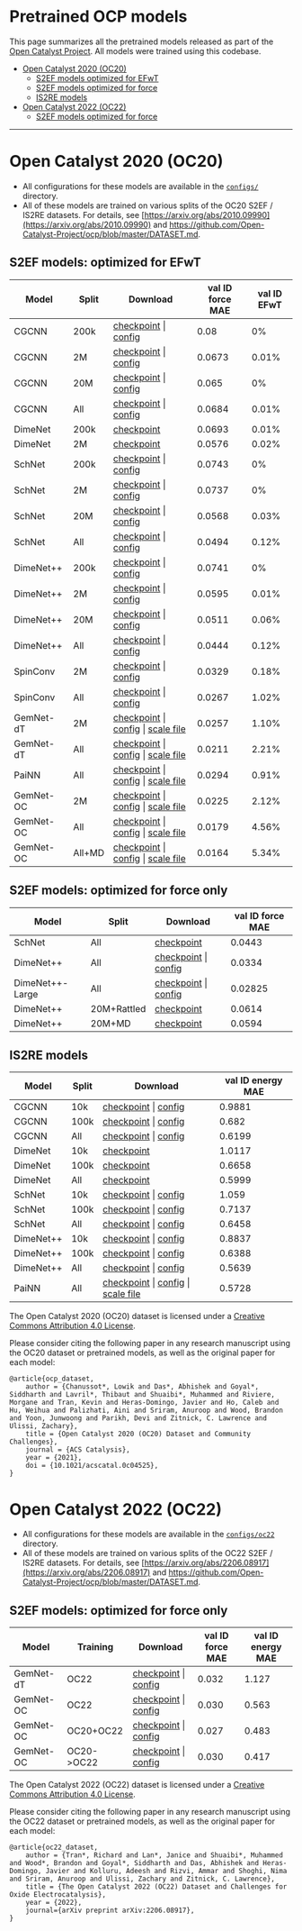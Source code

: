 # Pretrained OCP models

This page summarizes all the pretrained models released as part of the [Open Catalyst Project](https://opencatalystproject.org/). All models were trained using this codebase.

* [Open Catalyst 2020 (OC20)](#open-catalyst-2020-oc20)
    * [S2EF models optimized for EFwT](#s2ef-models-optimized-for-efwt)
    * [S2EF models optimized for force](#s2ef-models-optimized-for-force-only)
    * [IS2RE models](#is2re-models)
* [Open Catalyst 2022 (OC22)](#open-catalyst-2022-oc22)
    * [S2EF models optimized for force](#s2ef-models-optimized-for-force-only-1)

* * *


# Open Catalyst 2020 (OC20)

* All configurations for these models are available in the [`configs/`](https://github.com/Open-Catalyst-Project/ocp/tree/master/configs) directory.
* All of these models are trained on various splits of the OC20 S2EF / IS2RE datasets. For details, see [https://arxiv.org/abs/2010.09990](https://arxiv.org/abs/2010.09990) and https://github.com/Open-Catalyst-Project/ocp/blob/master/DATASET.md.

## S2EF models: optimized for EFwT

|Model	|Split	|Download	|val ID force MAE	|val ID EFwT	|
|---	|---	|---	|---	|---	|
|CGCNN	|200k	|[checkpoint](https://dl.fbaipublicfiles.com/opencatalystproject/models/2020_11/s2ef/cgcnn_200k.pt) \| [config](https://github.com/Open-Catalyst-Project/ocp/blob/main/configs/s2ef/200k/cgcnn/cgcnn.yml)	|0.08	|0%	|
|CGCNN	|2M	    |[checkpoint](https://dl.fbaipublicfiles.com/opencatalystproject/models/2020_11/s2ef/cgcnn_2M.pt) \| [config](https://github.com/Open-Catalyst-Project/ocp/blob/main/configs/s2ef/2M/cgcnn/cgcnn.yml)	|0.0673	|0.01%	|
|CGCNN	|20M	|[checkpoint](https://dl.fbaipublicfiles.com/opencatalystproject/models/2020_11/s2ef/cgcnn_20M.pt) \| [config](https://github.com/Open-Catalyst-Project/ocp/blob/main/configs/s2ef/20M/cgcnn/cgcnn.yml)	|0.065	|0%	|
|CGCNN	|All	|[checkpoint](https://dl.fbaipublicfiles.com/opencatalystproject/models/2020_11/s2ef/cgcnn_all.pt) \| [config](https://github.com/Open-Catalyst-Project/ocp/blob/main/configs/s2ef/all/cgcnn/cgcnn.yml)	|0.0684	|0.01%	|
|DimeNet	|200k	|[checkpoint](https://dl.fbaipublicfiles.com/opencatalystproject/models/2020_11/s2ef/dimenet_200k.pt)	|0.0693	|0.01%	|
|DimeNet	|2M	|[checkpoint](https://dl.fbaipublicfiles.com/opencatalystproject/models/2020_11/s2ef/dimenet_2M.pt)	|0.0576	|0.02%	|
|SchNet	|200k	|[checkpoint](https://dl.fbaipublicfiles.com/opencatalystproject/models/2020_11/s2ef/schnet_200k.pt) \| [config](https://github.com/Open-Catalyst-Project/ocp/blob/main/configs/s2ef/200k/schnet/schnet.yml)	|0.0743	|0%	|
|SchNet	|2M	    |[checkpoint](https://dl.fbaipublicfiles.com/opencatalystproject/models/2020_11/s2ef/schnet_2M.pt) \| [config](https://github.com/Open-Catalyst-Project/ocp/blob/main/configs/s2ef/2M/schnet/schnet.yml)	|0.0737	|0%	|
|SchNet	|20M	|[checkpoint](https://dl.fbaipublicfiles.com/opencatalystproject/models/2020_11/s2ef/schnet_20M.pt) \| [config](https://github.com/Open-Catalyst-Project/ocp/blob/main/configs/s2ef/20M/schnet/schnet.yml)	|0.0568	|0.03%	|
|SchNet	|All	|[checkpoint](https://dl.fbaipublicfiles.com/opencatalystproject/models/2020_11/s2ef/schnet_all_large.pt) \| [config](https://github.com/Open-Catalyst-Project/ocp/blob/main/configs/s2ef/all/schnet/schnet.yml)	|0.0494	|0.12%	|
|DimeNet++	|200k   |[checkpoint](https://dl.fbaipublicfiles.com/opencatalystproject/models/2021_02/s2ef/dimenetpp_200k.pt) \| [config](https://github.com/Open-Catalyst-Project/ocp/blob/main/configs/s2ef/200k/dimenet_plus_plus/dpp.yml)	|0.0741	|0%	|
|DimeNet++	|2M     |[checkpoint](https://dl.fbaipublicfiles.com/opencatalystproject/models/2021_02/s2ef/dimenetpp_2M.pt) \| [config](https://github.com/Open-Catalyst-Project/ocp/blob/main/configs/s2ef/2M/dimenet_plus_plus/dpp.yml)	|0.0595	|0.01%	|
|DimeNet++	|20M    |[checkpoint](https://dl.fbaipublicfiles.com/opencatalystproject/models/2021_02/s2ef/dimenetpp_20M.pt) \| [config](https://github.com/Open-Catalyst-Project/ocp/blob/main/configs/s2ef/20M/dimenet_plus_plus/dpp.yml)	|0.0511	|0.06%	|
|DimeNet++	|All    |[checkpoint](https://dl.fbaipublicfiles.com/opencatalystproject/models/2021_02/s2ef/dimenetpp_all.pt) \| [config](https://github.com/Open-Catalyst-Project/ocp/blob/main/configs/s2ef/all/dimenet_plus_plus/dpp.yml)	|0.0444	|0.12%	|
|SpinConv	|2M    |[checkpoint](https://dl.fbaipublicfiles.com/opencatalystproject/models/2021_12/s2ef/spinconv_force_centric_2M.pt) \| [config](https://github.com/Open-Catalyst-Project/ocp/blob/main/configs/s2ef/2M/spinconv/spinconv_force.yml)	|0.0329	|0.18%	|
|SpinConv	|All    |[checkpoint](https://dl.fbaipublicfiles.com/opencatalystproject/models/2021_08/s2ef/spinconv_force_centric_all.pt) \| [config](https://github.com/Open-Catalyst-Project/ocp/blob/main/configs/s2ef/all/spinconv/spinconv_force.yml)	|0.0267	|1.02%	|
|GemNet-dT	|2M    |[checkpoint](https://dl.fbaipublicfiles.com/opencatalystproject/models/2021_12/s2ef/gemnet_t_direct_h512_2M.pt) \| [config](https://github.com/Open-Catalyst-Project/ocp/blob/main/configs/s2ef/2M/gemnet/gemnet-dT.yml) \| [scale file](https://github.com/Open-Catalyst-Project/ocp/blob/main/configs/s2ef/all/gemnet/scaling_factors/gemnet-dT.json)	|0.0257	|1.10%	|
|GemNet-dT	|All    |[checkpoint](https://dl.fbaipublicfiles.com/opencatalystproject/models/2021_08/s2ef/gemnet_t_direct_h512_all.pt) \| [config](https://github.com/Open-Catalyst-Project/ocp/blob/main/configs/s2ef/all/gemnet/gemnet-dT.yml) \| [scale file](https://github.com/Open-Catalyst-Project/ocp/blob/main/configs/s2ef/all/gemnet/scaling_factors/gemnet-dT.json)	|0.0211	|2.21%	|
|PaiNN      |All    |[checkpoint](https://dl.fbaipublicfiles.com/opencatalystproject/models/2022_05/s2ef/painn_h512_s2ef_all.pt) \| [config](https://github.com/Open-Catalyst-Project/ocp/blob/main/configs/s2ef/all/painn/painn_h512.yml) \| [scale file](https://github.com/Open-Catalyst-Project/ocp/blob/main/configs/s2ef/all/painn/painn_nb6_scaling_factors.pt)      |0.0294 |0.91%   |
|GemNet-OC  |2M     |[checkpoint](https://dl.fbaipublicfiles.com/opencatalystproject/models/2022_07/s2ef/gemnet_oc_base_s2ef_2M.pt) \| [config](https://github.com/Open-Catalyst-Project/ocp/blob/main/configs/s2ef/2M/gemnet/gemnet-oc.yml) \| [scale file](https://github.com/Open-Catalyst-Project/ocp/blob/481f3a5a92dc787384ddae9fe3f50f5d932712fd/configs/s2ef/all/gemnet/scaling_factors/gemnet-oc.pt)   |0.0225 |2.12%  |
|GemNet-OC  |All    |[checkpoint](https://dl.fbaipublicfiles.com/opencatalystproject/models/2022_07/s2ef/gemnet_oc_base_s2ef_all.pt) \| [config](https://github.com/Open-Catalyst-Project/ocp/blob/main/configs/s2ef/all/gemnet/gemnet-oc.yml) \| [scale file](https://github.com/Open-Catalyst-Project/ocp/blob/481f3a5a92dc787384ddae9fe3f50f5d932712fd/configs/s2ef/all/gemnet/scaling_factors/gemnet-oc.pt)  |0.0179 |4.56%  |
|GemNet-OC  |All+MD |[checkpoint](https://dl.fbaipublicfiles.com/opencatalystproject/models/2022_07/s2ef/gemnet_oc_large_s2ef_all_md.pt) \| [config](https://github.com/Open-Catalyst-Project/ocp/blob/main/configs/s2ef/all/gemnet/gemnet-oc-large.yml) \| [scale file](https://github.com/Open-Catalyst-Project/ocp/blob/481f3a5a92dc787384ddae9fe3f50f5d932712fd/configs/s2ef/all/gemnet/scaling_factors/gemnet-oc-large.pt)  |0.0164 |5.34%  |

## S2EF models: optimized for force only

|Model	|Split	|Download	|val ID force MAE	|
|---	|---	|---	|---	|
|SchNet	|All	|[checkpoint](https://dl.fbaipublicfiles.com/opencatalystproject/models/2020_11/s2ef/schnet_all_forceonly.pt)	|0.0443	|
|DimeNet++	|All	|[checkpoint](https://dl.fbaipublicfiles.com/opencatalystproject/models/2020_11/s2ef/dimenetpp_all_forceonly.pt) \| [config](https://github.com/Open-Catalyst-Project/ocp/blob/main/configs/s2ef/all/dimenet_plus_plus/dpp_forceonly.yml)	|0.0334	|
|DimeNet++-Large	|All	|[checkpoint](https://dl.fbaipublicfiles.com/opencatalystproject/models/2021_02/s2ef/dimenetpp_large_all_forceonly.pt) \| [config](https://github.com/Open-Catalyst-Project/ocp/blob/main/configs/s2ef/all/dimenet_plus_plus/dpp10.7M_forceonly.yml)	|0.02825	|
|DimeNet++	|20M+Rattled    |[checkpoint](https://dl.fbaipublicfiles.com/opencatalystproject/models/2021_02/s2ef/dimenetpp_20M_rattled_forceonly.pt)	|0.0614	|
|DimeNet++	|20M+MD         |[checkpoint](https://dl.fbaipublicfiles.com/opencatalystproject/models/2021_02/s2ef/dimenetpp_20M_md_forceonly.pt)	|0.0594	|

## IS2RE models

|Model	|Split	|Download	|val ID energy MAE	|
|---	|---	|---	|---	|
|CGCNN	|10k	|[checkpoint](https://dl.fbaipublicfiles.com/opencatalystproject/models/2021_02/is2re/cgcnn_10k.pt) \| [config](https://github.com/Open-Catalyst-Project/ocp/blob/main/configs/is2re/10k/cgcnn/cgcnn.yml)	|0.9881	|
|CGCNN	|100k	|[checkpoint](https://dl.fbaipublicfiles.com/opencatalystproject/models/2021_02/is2re/cgcnn_100k.pt) \| [config](https://github.com/Open-Catalyst-Project/ocp/blob/main/configs/is2re/100k/cgcnn/cgcnn.yml)	|0.682	|
|CGCNN	|All	|[checkpoint](https://dl.fbaipublicfiles.com/opencatalystproject/models/2021_02/is2re/cgcnn_all.pt) \| [config](https://github.com/Open-Catalyst-Project/ocp/blob/main/configs/is2re/all/cgcnn/cgcnn.yml)	|0.6199	|
|DimeNet	|10k	|[checkpoint](https://dl.fbaipublicfiles.com/opencatalystproject/models/2020_11/is2re/dimenet_10k.pt)	|1.0117	|
|DimeNet	|100k	|[checkpoint](https://dl.fbaipublicfiles.com/opencatalystproject/models/2020_11/is2re/dimenet_100k.pt)	|0.6658	|
|DimeNet	|All	|[checkpoint](https://dl.fbaipublicfiles.com/opencatalystproject/models/2020_11/is2re/dimenet_all.pt)	|0.5999	|
|SchNet	|10k	|[checkpoint](https://dl.fbaipublicfiles.com/opencatalystproject/models/2021_02/is2re/schnet_10k.pt) \| [config](https://github.com/Open-Catalyst-Project/ocp/blob/main/configs/is2re/10k/schnet/schnet.yml)	|1.059	|
|SchNet	|100k	|[checkpoint](https://dl.fbaipublicfiles.com/opencatalystproject/models/2021_02/is2re/schnet_100k.pt) \| [config](https://github.com/Open-Catalyst-Project/ocp/blob/main/configs/is2re/100k/schnet/schnet.yml)	|0.7137	|
|SchNet	|All	|[checkpoint](https://dl.fbaipublicfiles.com/opencatalystproject/models/2021_02/is2re/schnet_all.pt) \| [config](https://github.com/Open-Catalyst-Project/ocp/blob/main/configs/is2re/all/schnet/schnet.yml)	|0.6458	|
|DimeNet++	|10k	|[checkpoint](https://dl.fbaipublicfiles.com/opencatalystproject/models/2021_02/is2re/dimenetpp_10k.pt) \| [config](https://github.com/Open-Catalyst-Project/ocp/blob/main/configs/is2re/10k/dimenet_plus_plus/dpp.yml)	|0.8837	|
|DimeNet++	|100k	|[checkpoint](https://dl.fbaipublicfiles.com/opencatalystproject/models/2021_02/is2re/dimenetpp_100k.pt) \| [config](https://github.com/Open-Catalyst-Project/ocp/blob/main/configs/is2re/100k/dimenet_plus_plus/dpp.yml)	|0.6388	|
|DimeNet++	|All	|[checkpoint](https://dl.fbaipublicfiles.com/opencatalystproject/models/2021_02/is2re/dimenetpp_all.pt) \| [config](https://github.com/Open-Catalyst-Project/ocp/blob/main/configs/is2re/all/dimenet_plus_plus/dpp.yml)	|0.5639	|
|PaiNN      |All    |[checkpoint](https://dl.fbaipublicfiles.com/opencatalystproject/models/2022_05/is2re/painn_h1024_bs4x8_is2re_all.pt) \| [config](https://github.com/Open-Catalyst-Project/ocp/blob/main/configs/is2re/all/painn/painn_h1024_bs8x4.yml) \| [scale file](https://github.com/Open-Catalyst-Project/ocp/blob/main/configs/s2ef/all/painn/painn_nb6_scaling_factors.pt)     |0.5728 |

The Open Catalyst 2020 (OC20) dataset is licensed under a [Creative Commons Attribution 4.0 License](https://creativecommons.org/licenses/by/4.0/legalcode).

Please consider citing the following paper in any research manuscript using the
OC20 dataset or pretrained models, as well as the original paper for each model:

```
@article{ocp_dataset,
    author = {Chanussot*, Lowik and Das*, Abhishek and Goyal*, Siddharth and Lavril*, Thibaut and Shuaibi*, Muhammed and Riviere, Morgane and Tran, Kevin and Heras-Domingo, Javier and Ho, Caleb and Hu, Weihua and Palizhati, Aini and Sriram, Anuroop and Wood, Brandon and Yoon, Junwoong and Parikh, Devi and Zitnick, C. Lawrence and Ulissi, Zachary},
    title = {Open Catalyst 2020 (OC20) Dataset and Community Challenges},
    journal = {ACS Catalysis},
    year = {2021},
    doi = {10.1021/acscatal.0c04525},
}
```

# Open Catalyst 2022 (OC22)

* All configurations for these models are available in the [`configs/oc22`](https://github.com/Open-Catalyst-Project/ocp/tree/master/configs/oc22) directory.
* All of these models are trained on various splits of the OC22 S2EF / IS2RE datasets. For details, see [https://arxiv.org/abs/2206.08917](https://arxiv.org/abs/2206.08917) and https://github.com/Open-Catalyst-Project/ocp/blob/master/DATASET.md.

## S2EF models: optimized for force only

|Model	|Training	|Download	|val ID force MAE	|val ID energy MAE	|
|---	|---	|---	|---	|---	|
|GemNet-dT | OC22	|[checkpoint](https://dl.fbaipublicfiles.com/opencatalystproject/models/2022_09/oc22/s2ef/gndt_oc22_all_s2ef.pt) \| [config](https://github.com/Open-Catalyst-Project/ocp/blob/master/configs/oc22/s2ef/gemnet-dt/gemnet-dT.yml)	|0.032	|1.127	|
|GemNet-OC | OC22	|[checkpoint](https://dl.fbaipublicfiles.com/opencatalystproject/models/2022_09/oc22/s2ef/gnoc_oc22_all_s2ef.pt) \| [config](https://github.com/Open-Catalyst-Project/ocp/blob/master/configs/oc22/s2ef/gemnet-oc/gemnet_oc.yml)	|0.030	|0.563	|
|GemNet-OC | OC20+OC22	|[checkpoint](https://dl.fbaipublicfiles.com/opencatalystproject/models/2022_09/oc22/s2ef/gnoc_oc22_oc20_all_s2ef.pt) \| [config](https://github.com/Open-Catalyst-Project/ocp/blob/master/configs/oc22/s2ef/gemnet-oc/gemnet_oc_oc20_oc22.yml)	|0.027	|0.483	|
|GemNet-OC | OC20->OC22	|[checkpoint](https://dl.fbaipublicfiles.com/opencatalystproject/models/2022_09/oc22/s2ef/gnoc_finetune_all_s2ef.pt) \| [config](https://github.com/Open-Catalyst-Project/ocp/blob/master/configs/oc22/s2ef/gemnet-oc/gemnet_oc_finetune.yml)	|0.030	|0.417	|

The Open Catalyst 2022 (OC22) dataset is licensed under a [Creative Commons Attribution 4.0 License](https://creativecommons.org/licenses/by/4.0/legalcode).

Please consider citing the following paper in any research manuscript using the
OC22 dataset or pretrained models, as well as the original paper for each model:

```
@article{oc22_dataset,
    author = {Tran*, Richard and Lan*, Janice and Shuaibi*, Muhammed and Wood*, Brandon and Goyal*, Siddharth and Das, Abhishek and Heras-Domingo, Javier and Kolluru, Adeesh and Rizvi, Ammar and Shoghi, Nima and Sriram, Anuroop and Ulissi, Zachary and Zitnick, C. Lawrence},
    title = {The Open Catalyst 2022 (OC22) Dataset and Challenges for Oxide Electrocatalysis},
    year = {2022},
    journal={arXiv preprint arXiv:2206.08917},
}
```
